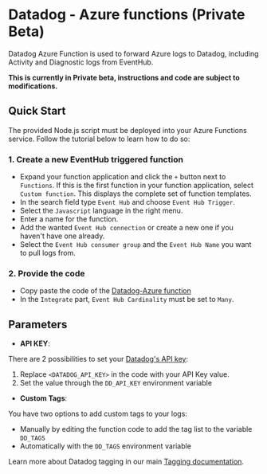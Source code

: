 # Datadog - Azure functions (Private Beta)

Datadog Azure Function is used to forward Azure logs to Datadog, including Activity and Diagnostic logs from EventHub.

**This is currently in Private beta, instructions and code are subject to modifications.**

## Quick Start

The provided Node.js script must be deployed into your Azure Functions service. Follow the tutorial below to learn how to do so:

### 1. Create a new EventHub triggered function

- Expand your function application and click the `+` button next to `Functions`. If this is the first function in your function application, select `Custom function`. This displays the complete set of function templates.
- In the search field type `Event Hub` and choose `Event Hub Trigger`.
- Select the `Javascript` language in the right menu.
- Enter a name for the function.
- Add the wanted `Event Hub connection` or create a new one if you haven't have one already.
- Select the `Event Hub consumer group` and the `Event Hub Name` you want to pull logs from.

### 2. Provide the code

- Copy paste the code of the [Datadog-Azure function](./index.js)
- In the `Integrate` part, `Event Hub Cardinality` must be set to `Many`.

## Parameters

- **API KEY**:

There are 2 possibilities to set your [Datadog's API key](https://app.datadoghq.com/account/settings#api):

1. Replace `<DATADOG_API_KEY>` in the code with your API Key value.
2. Set the value through the `DD_API_KEY` environment variable

- **Custom Tags**:

You have two options to add custom tags to your logs:

- Manually by editing the function code to add the tag list to the variable `DD_TAGS`
- Automatically with the `DD_TAGS` environment variable

Learn more about Datadog tagging in our main [Tagging documentation](https://docs.datadoghq.com/tagging/).
